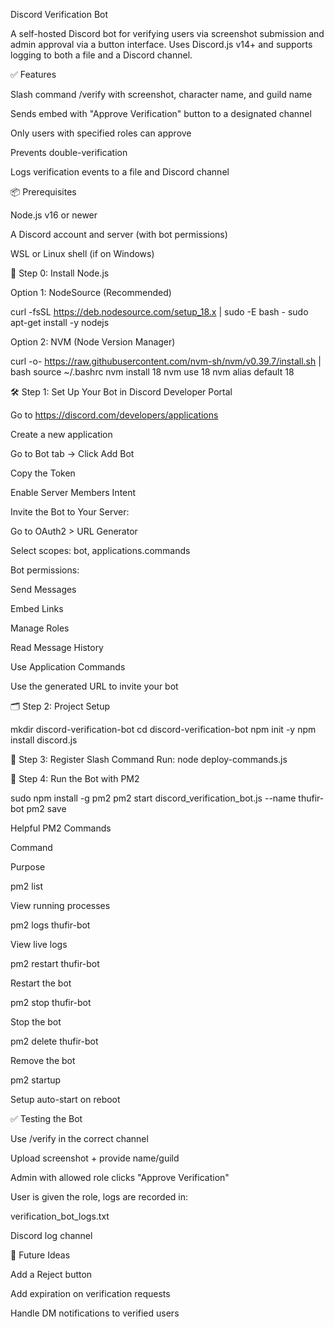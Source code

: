 Discord Verification Bot

A self-hosted Discord bot for verifying users via screenshot submission and admin approval via a button interface. Uses Discord.js v14+ and supports logging to both a file and a Discord channel.

✅ Features

Slash command /verify with screenshot, character name, and guild name

Sends embed with "Approve Verification" button to a designated channel

Only users with specified roles can approve

Prevents double-verification

Logs verification events to a file and Discord channel

📦 Prerequisites

Node.js v16 or newer

A Discord account and server (with bot permissions)

WSL or Linux shell (if on Windows)

🧱 Step 0: Install Node.js

Option 1: NodeSource (Recommended)

curl -fsSL https://deb.nodesource.com/setup_18.x | sudo -E bash -
sudo apt-get install -y nodejs

Option 2: NVM (Node Version Manager)

curl -o- https://raw.githubusercontent.com/nvm-sh/nvm/v0.39.7/install.sh | bash
source ~/.bashrc
nvm install 18
nvm use 18
nvm alias default 18

🛠️ Step 1: Set Up Your Bot in Discord Developer Portal

Go to https://discord.com/developers/applications

Create a new application

Go to Bot tab → Click Add Bot

Copy the Token

Enable Server Members Intent

Invite the Bot to Your Server:

Go to OAuth2 > URL Generator

Select scopes: bot, applications.commands

Bot permissions:

Send Messages

Embed Links

Manage Roles

Read Message History

Use Application Commands

Use the generated URL to invite your bot

🗂️ Step 2: Project Setup

mkdir discord-verification-bot
cd discord-verification-bot
npm init -y
npm install discord.js



🔌 Step 3: Register Slash Command
Run:
node deploy-commands.js

🧠 Step 4: Run the Bot with PM2

sudo npm install -g pm2
pm2 start discord_verification_bot.js --name thufir-bot
pm2 save

Helpful PM2 Commands

Command

Purpose

pm2 list

View running processes

pm2 logs thufir-bot

View live logs

pm2 restart thufir-bot

Restart the bot

pm2 stop thufir-bot

Stop the bot

pm2 delete thufir-bot

Remove the bot

pm2 startup

Setup auto-start on reboot

✅ Testing the Bot

Use /verify in the correct channel

Upload screenshot + provide name/guild

Admin with allowed role clicks "Approve Verification"

User is given the role, logs are recorded in:

verification_bot_logs.txt

Discord log channel

🧩 Future Ideas

Add a Reject button

Add expiration on verification requests

Handle DM notifications to verified users

